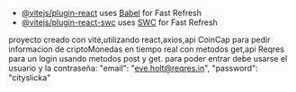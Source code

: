 
 - [@vitejs/plugin-react](https://github.com/vitejs/vite-plugin-react/blob/main/packages/plugin-react/README.md) uses [Babel](https://babeljs.io/) for Fast Refresh
 - [@vitejs/plugin-react-swc](https://github.com/vitejs/vite-plugin-react-swc) uses [SWC](https://swc.rs/) for Fast Refresh

proyecto creado con vite,utilizando react,axios,api CoinCap para pedir informacion de criptoMonedas en tiempo real con metodos get,api Reqres para un login usando metodos post y get.
para poder entrar debe usarse el usuario y la contraseña:
    "email": "eve.holt@reqres.in",
    "password": "cityslicka"
